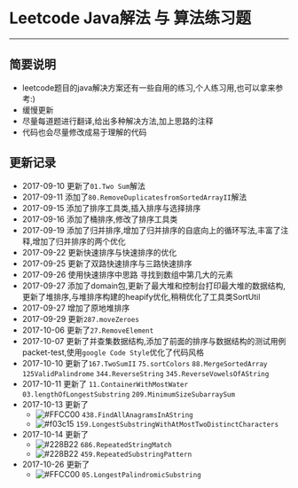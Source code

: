 # Leetcode Java解法 与 算法练习题
----
## 简要说明 
- leetcode题目的java解决方案还有一些自用的练习,个人练习用,也可以拿来参考:)
- 缓慢更新
- 尽量每道题进行翻译,给出多种解决方法,加上思路的注释
- 代码也会尽量修改成易于理解的代码
## 更新记录
- 2017-09-10 更新了`01.Two Sum`解法
- 2017-09-11 添加了`80.RemoveDuplicatesfromSortedArrayII`解法
- 2017-09-15 添加了排序工具类,插入排序与选择排序
- 2017-09-16 添加了桶排序,修改了排序工具类
- 2017-09-19 添加了归并排序,增加了归并排序的自底向上的循环写法,丰富了注释,增加了归并排序的两个优化
- 2017-09-22 更新快速排序与快速排序的优化
- 2017-09-25 更新了双路快速排序与三路快速排序
- 2017-09-26 使用快速排序中思路 寻找到数组中第几大的元素
- 2017-09-27 添加了domain包,更新了最大堆和控制台打印最大堆的数据结构,更新了堆排序,与堆排序构建的heapify优化,稍稍优化了工具类SortUtil
- 2017-09-27 增加了原地堆排序
- 2017-09-29 更新`287.moveZeroes`
- 2017-10-06 更新了`27.RemoveElement`
- 2017-10-07 更新了并查集数据结构,添加了前面的排序与数据结构的测试用例packet-test,使用`google Code Style`优化了代码风格 
- 2017-10-10 更新了`167.TwoSumII`  `75.sortColors`  `88.MergeSortedArray`  `125ValidPalindrome`  `344.ReverseString`  `345.ReverseVowelsOfAString`
- 2017-10-11 更新了 `11.ContainerWithMostWater` `03.lengthOfLongestSubstring` `209.MinimumSizeSubarraySum`
- 2017-10-13 更新了 
    - ![#FFCC00](https://placehold.it/15/ffcc00/000000?text=+) `438.FindAllAnagramsInAString`
    - ![#f03c15](https://placehold.it/15/f03c15/000000?text=+) `159.LongestSubstringWithAtMostTwoDistinctCharacters`
- 2017-10-14 更新了
    - ![#228B22](https://placehold.it/15/228B22/000000?text=+) `686.RepeatedStringMatch`
    - ![#228B22](https://placehold.it/15/228B22/000000?text=+) `459.RepeatedSubstringPattern`
- 2017-10-26 更新了
    - ![#FFCC00](https://placehold.it/15/ffcc00/000000?text=+) `05.LongestPalindromicSubstring`


    